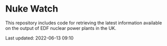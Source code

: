 # Nuke Watch

This repository includes code for retrieving the latest information available on the output of EDF nuclear power plants in the UK.

Last updated: 2022-06-13 09:10